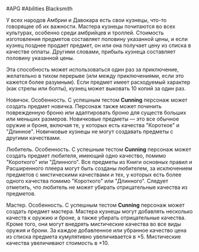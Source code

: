 #APG #Abilities
Blacksmith

У всех народов Амбрии и Давокара есть свои кузнецы, что-то говорящее об их важности. Мастера кузнецы почитаются во всех культурах, особенно среди амбрийцев и троллей. Стоимость изготовления предметов составляет половину указанной цены, и если кузнец позднее продает предмет, он или она получает цену из списка в качестве оплаты. Другими словами, прибыль кузнеца составляет половину указанной цены. 

Эта способность может использоваться один раз за приключение, желательно в тихом перерыве (или между приключениями, если это кажется более разумным). Если предмет имеет расходуемый характер (как стрелы или болты), кузнец может выковать 10 копий за один раз.  

Новичок. Особенность. С успешным тестом **Cunning** персонаж может создать предмет новичка. Персонаж также может починить поврежденную броню или адаптировать броню для существ больших или меньших размеров. Новичковые предметы — это все обычное оружие и броня, включая те, у которых есть качества "Короткое" и "Длинное". Новичковые кузнецы не могут создавать предметы с другими качествами. 

Любитель. Особенность. С успешным тестом **Cunning** персонаж может создать предмет любителя, имеющий одно качество, помимо "Короткого" или "Длинного". Все предметы из Книги основных правил и Расширенного плеера могут быть созданы любителем, за исключением предметов с мистическими качествами и тех, у которых есть более одного качества помимо "Короткого" или "Длинного". Следует отметить, что любитель не может убирать отрицательные качества из предметов.  

Мастер. Особенность. С успешным тестом **Cunning** персонаж может создать предмет мастера. Мастера кузнецы могут добавлять несколько качеств к оружию и броне, а также убирать отрицательные качества. Кроме того, они могут внедрять мистические качества во все виды оружия и брони. За каждое добавленное или убранное качество цена из списка предмета кумулятивно увеличивается в ×5. Мистические качества увеличивают стоимость в ×10. 